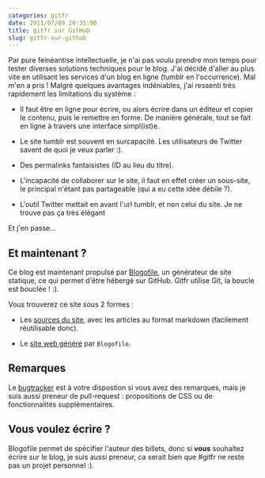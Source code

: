 ```yaml
---
categories: gitfr
date: 2011/07/09 20:35:00
title: gitfr sur GitHub
slug: gitfr-sur-github
---
```


Par pure feinéantise intellectuelle, je n'ai pas voulu prendre mon temps pour
tester diverses solutions techniques pour le blog. J'ai décidé d'aller au
plus vite en utilisant les services d'un blog en ligne (tumblr en 
l'occurrence). Mal m'en a pris ! Malgré quelques avantages indéniables, j'ai
ressenti très rapidement les limitations du système :

* Il faut être en ligne pour écrire, ou alors écrire dans un éditeur
  et copier le contenu, puis le remettre en forme. De manière générale,
  tout se fait en ligne à travers une interface simpl(ist)e.

* Le site tumblr est souvent en surcapacité. Les utilisateurs de Twitter
  savent de quoi je veux parler :).

* Des permalinks fantaisistes (ID au lieu du titre).

* L'incapacité de collaborer sur le site, il faut en effet créer un
  sous-site, le principal n'étant pas partageable (qui a eu cette idée
  débile ?).

* L'outil Twitter mettait en avant l'url tumblr, et non celui du site.
  Je ne trouve pas ça très élégant 

Et j'en passe...

Et maintenant ?
---------------

Ce blog est maintenant propulsé par [Blogofile](http://www.blogofile.com/),
un générateur de site statique, ce qui permet d'être hébergé sur GitHub. 
Gitfr utilise Git, la boucle est bouclée ! :).

Vous trouverez ce site sous 2 formes :

* Les [sources du site](https://github.com/gitfr/website/), avec les articles
  au format markdown (facilement réutilisable donc).

* Le [site web généré](https://github.com/gitfr/gitfr.github.com/) par
  `Blogofile`.

Remarques
---------

Le [bugtracker](https://github.com/gitfr/website/issues) est à votre dispostion si vous avez des remarques, mais je suis
aussi preneur de pull-request : propositions de CSS ou de fonctionnalités
supplémentaires.

Vous voulez écrire ?
--------------------

Blogofile permet de spécifier l'auteur des billets, donc si **vous** souhaitez
écrire sur le blog, je suis aussi preneur, ca serait bien que #gitfr ne reste
pas un projet personnel :).
